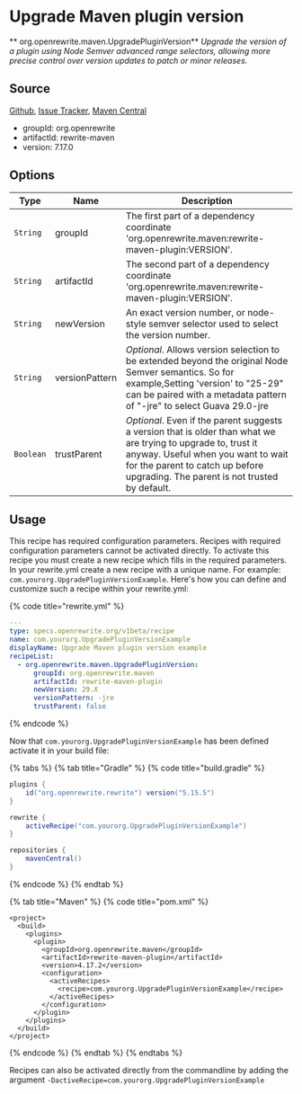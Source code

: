 # Upgrade Maven plugin version

** org.openrewrite.maven.UpgradePluginVersion**
_Upgrade the version of a plugin using Node Semver advanced range selectors, allowing more precise control over version updates to patch or minor releases._

## Source

[Github](https://github.com/openrewrite/rewrite), [Issue Tracker](https://github.com/openrewrite/rewrite/issues), [Maven Central](https://search.maven.org/artifact/org.openrewrite/rewrite-maven/7.17.0/jar)

* groupId: org.openrewrite
* artifactId: rewrite-maven
* version: 7.17.0

## Options

| Type | Name | Description |
| -- | -- | -- |
| `String` | groupId | The first part of a dependency coordinate 'org.openrewrite.maven:rewrite-maven-plugin:VERSION'. |
| `String` | artifactId | The second part of a dependency coordinate 'org.openrewrite.maven:rewrite-maven-plugin:VERSION'. |
| `String` | newVersion | An exact version number, or node-style semver selector used to select the version number. |
| `String` | versionPattern | *Optional*. Allows version selection to be extended beyond the original Node Semver semantics. So for example,Setting 'version' to "25-29" can be paired with a metadata pattern of "-jre" to select Guava 29.0-jre |
| `Boolean` | trustParent | *Optional*. Even if the parent suggests a version that is older than what we are trying to upgrade to, trust it anyway. Useful when you want to wait for the parent to catch up before upgrading. The parent is not trusted by default. |


## Usage

This recipe has required configuration parameters. Recipes with required configuration parameters cannot be activated directly. To activate this recipe you must create a new recipe which fills in the required parameters. In your rewrite.yml create a new recipe with a unique name. For example: `com.yourorg.UpgradePluginVersionExample`.
Here's how you can define and customize such a recipe within your rewrite.yml:

{% code title="rewrite.yml" %}
```yaml
---
type: specs.openrewrite.org/v1beta/recipe
name: com.yourorg.UpgradePluginVersionExample
displayName: Upgrade Maven plugin version example
recipeList:
  - org.openrewrite.maven.UpgradePluginVersion:
      groupId: org.openrewrite.maven
      artifactId: rewrite-maven-plugin
      newVersion: 29.X
      versionPattern: -jre
      trustParent: false
```
{% endcode %}


Now that `com.yourorg.UpgradePluginVersionExample` has been defined activate it in your build file:

{% tabs %}
{% tab title="Gradle" %}
{% code title="build.gradle" %}
```groovy
plugins {
    id("org.openrewrite.rewrite") version("5.15.5")
}

rewrite {
    activeRecipe("com.yourorg.UpgradePluginVersionExample")
}

repositories {
    mavenCentral()
}

```
{% endcode %}
{% endtab %}

{% tab title="Maven" %}
{% code title="pom.xml" %}
```markup
<project>
  <build>
    <plugins>
      <plugin>
        <groupId>org.openrewrite.maven</groupId>
        <artifactId>rewrite-maven-plugin</artifactId>
        <version>4.17.2</version>
        <configuration>
          <activeRecipes>
            <recipe>com.yourorg.UpgradePluginVersionExample</recipe>
          </activeRecipes>
        </configuration>
      </plugin>
    </plugins>
  </build>
</project>
```
{% endcode %}
{% endtab %}
{% endtabs %}

Recipes can also be activated directly from the commandline by adding the argument `-DactiveRecipe=com.yourorg.UpgradePluginVersionExample`
